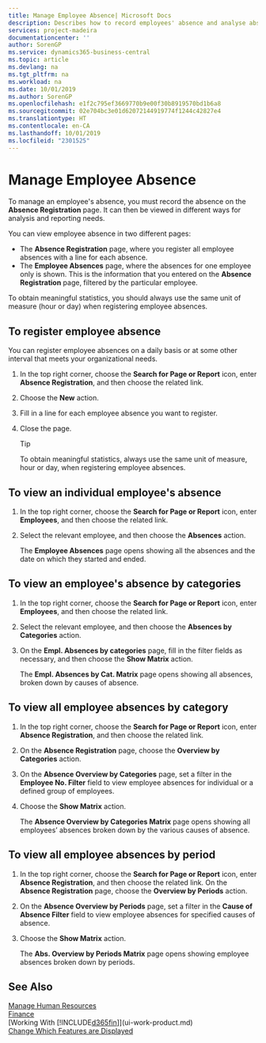 ```yaml
---
title: Manage Employee Absence| Microsoft Docs
description: Describes how to record employees' absence and analyse absence statistics.
services: project-madeira
documentationcenter: ''
author: SorenGP
ms.service: dynamics365-business-central
ms.topic: article
ms.devlang: na
ms.tgt_pltfrm: na
ms.workload: na
ms.date: 10/01/2019
ms.author: SorenGP
ms.openlocfilehash: e1f2c795ef3669770b9e00f30b8919570bd1b6a8
ms.sourcegitcommit: 02e704bc3e01d62072144919774f1244c42827e4
ms.translationtype: HT
ms.contentlocale: en-CA
ms.lasthandoff: 10/01/2019
ms.locfileid: "2301525"
---
```

# <a name="manage-employee-absence"></a>Manage Employee Absence
To manage an employee's absence, you must record the absence on the **Absence Registration** page. It can then be viewed in different ways for analysis and reporting needs.

You can view employee absence in two different pages:

* The **Absence Registration** page, where you register all employee absences with a line for each absence.
* The **Employee Absences** page, where the absences for one employee only is shown. This is the information that you entered on the **Absence Registration** page, filtered by the particular employee.

To obtain meaningful statistics, you should always use the same unit of measure (hour or day) when registering employee absences.

## <a name="to-register-employee-absence"></a>To register employee absence
You can register employee absences on a daily basis or at some other interval that meets your organizational needs.

1. In the top right corner, choose the **Search for Page or Report** icon, enter **Absence Registration**, and then choose the related link.
2. Choose the **New** action.
3. Fill in a line for each employee absence you want to register.
4. Close the page.

    > [!Tip]
    > To obtain meaningful statistics, always use the same unit of measure, hour or day, when registering employee absences.

## <a name="to-view-an-individual-employees-absence"></a>To view an individual employee's absence
1. In the top right corner, choose the **Search for Page or Report** icon, enter **Employees**, and then choose the related link.
2. Select the relevant employee, and then choose the **Absences** action.

    The **Employee Absences** page opens showing all the absences and the date on which they started and ended.

## <a name="to-view-an-employees-absence-by-categories"></a>To view an employee's absence by categories
1. In the top right corner, choose the **Search for Page or Report** icon, enter **Employees**, and then choose the related link.
2. Select the relevant employee, and then choose the **Absences by Categories** action.
3. On the **Empl. Absences by categories** page, fill in the filter fields as necessary, and then choose the **Show Matrix** action.

    The **Empl. Absences by Cat. Matrix** page opens showing all absences, broken down by causes of absence.

## <a name="to-view-all-employee-absences-by-category"></a>To view all employee absences by category
1. In the top right corner, choose the **Search for Page or Report** icon, enter **Absence Registration**, and then choose the related link.
2. On the **Absence Registration** page, choose the **Overview by Categories** action.
3. On the **Absence Overview by Categories** page, set a filter in the **Employee No. Filter** field to view employee absences for individual or a defined group of employees.
4. Choose the **Show Matrix** action.

    The **Absence Overview by Categories Matrix** page opens showing all employees’ absences broken down by the various causes of absence.

## <a name="to-view-all-employee-absences-by-period"></a>To view all employee absences by period
1. In the top right corner, choose the **Search for Page or Report** icon, enter **Absence Registration**, and then choose the related link.
   On the **Absence Registration** page, choose the **Overview by Periods** action.
2. On the **Absence Overview by Periods** page, set a filter in the **Cause of Absence Filter** field to view employee absences for specified causes of absence.
3. Choose the **Show Matrix** action.

    The **Abs. Overview by Periods Matrix** page opens showing employee absences broken down by periods.

## <a name="see-also"></a>See Also
[Manage Human Resources](hr-manage-human-resources.md)  
[Finance](finance.md)  
[Working With [!INCLUDE[d365fin](includes/d365fin_md.md)]](ui-work-product.md)  
[Change Which Features are Displayed](ui-experiences.md)

